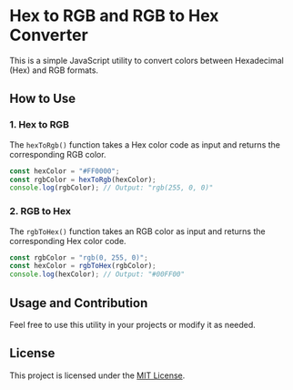 # Hex to RGB and RGB to Hex Converter

This is a simple JavaScript utility to convert colors between Hexadecimal (Hex) and RGB formats.

## How to Use

### 1. Hex to RGB

The `hexToRgb()` function takes a Hex color code as input and returns the corresponding RGB color.

```javascript
const hexColor = "#FF0000";
const rgbColor = hexToRgb(hexColor);
console.log(rgbColor); // Output: "rgb(255, 0, 0)"
```

### 2. RGB to Hex

The `rgbToHex()` function takes an RGB color as input and returns the corresponding Hex color code.

```javascript
const rgbColor = "rgb(0, 255, 0)";
const hexColor = rgbToHex(rgbColor);
console.log(hexColor); // Output: "#00FF00"
```

## Usage and Contribution

Feel free to use this utility in your projects or modify it as needed. 
## License

This project is licensed under the [MIT License](LICENSE).
